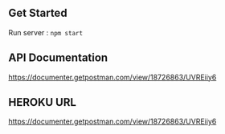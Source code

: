## Get Started
Run server : `npm start`

## API Documentation
https://documenter.getpostman.com/view/18726863/UVREiiy6

## HEROKU URL
https://documenter.getpostman.com/view/18726863/UVREiiy6